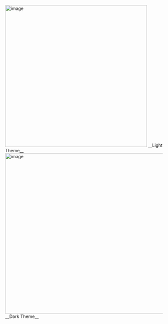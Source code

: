 <img width="453" alt="image" src="https://github.com/user-attachments/assets/49067bea-0577-4229-bff8-116973b42a89" />
__Light Theme__

<img width="513" alt="image" src="https://github.com/user-attachments/assets/b721e9c3-92fb-4fec-be98-99d0beef39a5" />
__Dark Theme__




